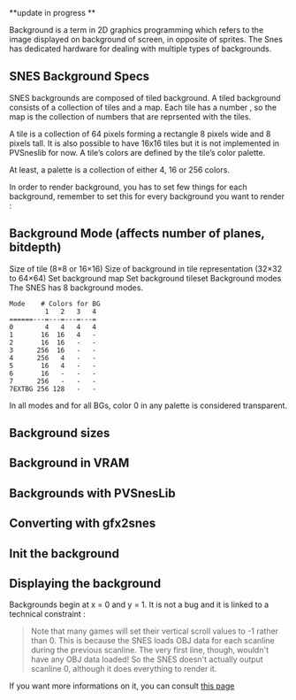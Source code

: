 **update in progress **

Background is a term in 2D graphics programming which refers to the image displayed on background of screen, in opposite of sprites. The Snes has dedicated hardware for dealing with multiple types of backgrounds.

## SNES Background Specs

SNES backgrounds are composed of tiled background. A tiled background consists of a collection of tiles and a map. Each tile has a number , so the map is the collection of numbers that are reprsented with the tiles.

A tile is a collection of 64 pixels forming a rectangle 8 pixels wide and 8 pixels tall. It is also possible to have 16x16 tiles but it is not implemented in PVSneslib for now.
A tile’s colors are defined by the tile’s color palette.

At least, a palette is a collection of either 4, 16 or 256 colors.

In order to render background, you has to set few things for each background, remember to set this for every background you want to render :

## Background Mode (affects number of planes, bitdepth)

Size of tile (8×8 or 16×16)
Size of background in tile representation (32×32 to 64×64)
Set background map
Set background tileset
Background modes
The SNES has 8 background modes.

```
Mode    # Colors for BG
         1   2   3   4
======---=---=---=---=
0        4   4   4   4
1       16  16   4   -
2       16  16   -   -
3      256  16   -   -
4      256   4   -   -
5       16   4   -   -
6       16   -   -   -
7      256   -   -   -
7EXTBG 256 128   -   -
```
In all modes and for all BGs, color 0 in any palette is considered transparent.

## Background sizes
## Background in VRAM
## Backgrounds with PVSnesLib
## Converting with gfx2snes
## Init the background
## Displaying the background

Backgrounds begin at x = 0 and y = 1. It is not a bug and it is linked to a technical constraint :

> Note that many games will set their vertical scroll values to -1 rather than 0.
> This is because the SNES loads OBJ data for each scanline during the previous scanline. The very first line, though, wouldn't have any OBJ data loaded! So the SNES doesn't actually output scanline 0, although it does everything to render it.

If you want more informations on it, you can consult [this page](https://wiki.superfamicom.org/backgrounds#toc-3)
